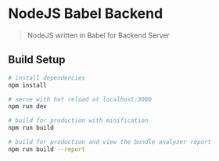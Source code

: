 # NodeJS Babel Backend

> NodeJS written in Babel for Backend Server

## Build Setup

```bash
# install dependencies
npm install

# serve with hot reload at localhost:3080
npm run dev

# build for production with minification
npm run build

# build for production and view the bundle analyzer report
npm run build --report
```
